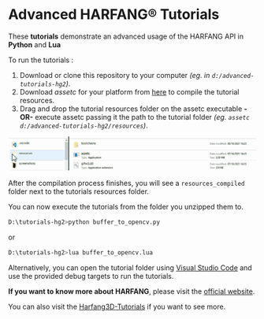 # Advanced HARFANG® Tutorials

These **tutorials** demonstrate an advanced usage of the HARFANG API in **Python** and **Lua**

To run the tutorials : 

1. Download or clone this repository to your computer _(eg. in `d:/advanced-tutorials-hg2`)_.
2. Download _assetc_ for your platform from [here](https://harfang3d.com/releases) to compile the tutorial resources.
3. Drag and drop the tutorial resources folder on the assetc executable **-OR-** execute assetc passing it the path to the tutorial folder _(eg. `assetc d:/advanced-tutorials-hg2/resources`)_.

![assetc drag & drop](https://github.com/harfang3d/image-storage/raw/main/tutorials/assetc.gif)

After the compilation process finishes, you will see a `resources_compiled` folder next to the tutorials resources folder.

You can now execute the tutorials from the folder you unzipped them to.

```bash
D:\tutorials-hg2>python buffer_to_opencv.py
```
or
```bash
D:\tutorials-hg2>lua buffer_to_opencv.lua
```

Alternatively, you can open the tutorial folder using [Visual Studio Code](https://code.visualstudio.com/) and use the provided debug targets to run the tutorials.

**If you want to know more about HARFANG**, please visit the [official website](https://www.harfang3d.com).

You can also visit the [Harfang3D-Tutorials](https://github.com/harfang3d/tutorials-hg2) if you want to see more.